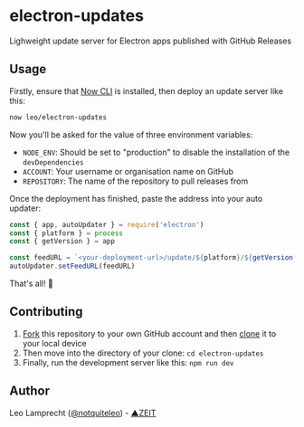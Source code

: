# electron-updates

Lighweight update server for Electron apps published with GitHub Releases

## Usage

Firstly, ensure that [Now CLI](https://zeit.co/download) is installed, then deploy an update server like this:

```bash
now leo/electron-updates
```

Now you'll be asked for the value of three environment variables:

- `NODE_ENV`: Should be set to "production" to disable the installation of the `devDependencies`
- `ACCOUNT`: Your username or organisation name on GitHub
- `REPOSITORY`: The name of the repository to pull releases from

Once the deployment has finished, paste the address into your auto updater:

```js
const { app, autoUpdater } = require('electron')
const { platform } = process
const { getVersion } = app

const feedURL = `<your-deployment-url>/update/${platform}/${getVersion()}`
autoUpdater.setFeedURL(feedURL)
```

That's all! :tada:

## Contributing

1. [Fork](https://help.github.com/articles/fork-a-repo/) this repository to your own GitHub account and then [clone](https://help.github.com/articles/cloning-a-repository/) it to your local device
2. Then move into the directory of your clone: `cd electron-updates`
3. Finally, run the development server like this: `npm run dev`

## Author

Leo Lamprecht ([@notquiteleo](https://twitter.com/notquiteleo)) - [▲ZEIT](https://zeit.co)
